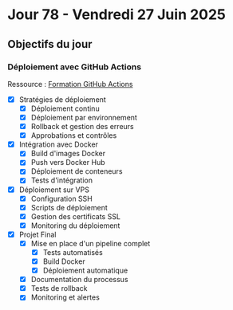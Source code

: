 # Jour 78 - Vendredi 27 Juin 2025

## Objectifs du jour

### Déploiement avec GitHub Actions

Ressource : [Formation GitHub Actions](https://github.com/HachemiH/formation-github-actions)

- [x] Stratégies de déploiement
  - [x] Déploiement continu
  - [x] Déploiement par environnement
  - [x] Rollback et gestion des erreurs
  - [x] Approbations et contrôles

- [x] Intégration avec Docker
  - [x] Build d'images Docker
  - [x] Push vers Docker Hub
  - [x] Déploiement de conteneurs
  - [x] Tests d'intégration

- [x] Déploiement sur VPS
  - [x] Configuration SSH
  - [x] Scripts de déploiement
  - [x] Gestion des certificats SSL
  - [x] Monitoring du déploiement

- [x] Projet Final
  - [x] Mise en place d'un pipeline complet
    - [x] Tests automatisés
    - [x] Build Docker
    - [x] Déploiement automatique
  - [x] Documentation du processus
  - [x] Tests de rollback
  - [x] Monitoring et alertes 